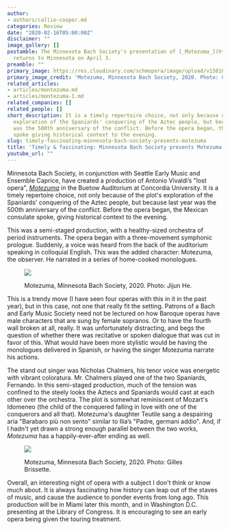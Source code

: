 ```yaml
---
author:
- authors/callie-cooper.md
categories: Review
date: "2020-02-16T05:00:00Z"
disclaimer: ""
image_gallery: []
postamble: The Minnesota Bach Society's presentation of [_Motezuma_](https://www.brownpapertickets.com/event/4289479)
  returns to Minnesota on April 3.
preamble: ""
primary_image: https://res.cloudinary.com/schmopera/image/upload/v1581896090/media/2020/02/sqMotezuma_gyxslf.jpg
primary_image_credit: 'Motezuma, Minnesota Bach Society, 2020. Photo: Gilles Brissette.'
related_articles:
- articles/montezuma.md
- articles/montezuma-1.md
related_companies: []
related_people: []
short_description: It is a timely repertoire choice, not only because of the plot's
  exploration of the Spaniards' conquering of the Aztec people, but because last year
  was the 500th anniversary of the conflict. Before the opera began, the Mexican consulate
  spoke giving historical context to the evening.
slug: timely-fascinating-minnesota-bach-society-presents-motezuma
title: 'Timely & fascinating: Minnesota Bach Society presents Motezuma'
youtube_url: ""
---
```

Minnesota Bach Society, in conjunction with Seattle Early Music and Ensemble Caprice, have created a production of Antonio Vivaldi’s "lost opera", [_Motezuma_](https://bachsocietymn.org/2019/06/30/vivaldis-motezuma/) in the Buetow Auditorium at Concordia University. It is a timely repertoire choice, not only because of the plot's exploration of the Spaniards' conquering of the Aztec people, but because last year was the 500th anniversary of the conflict. Before the opera began, the Mexican consulate spoke, giving historical context to the evening.

This was a semi-staged production, with a healthy-sized orchestra of period instruments. The opera began with a three-movement symphonic prologue. Suddenly, a voice was heard from the back of the auditorium speaking in colloquial English. This was the added character: Motezuma, the observer. He narrated in a series of home-cooked monologues.

<figure data-type="image">

![](https://res.cloudinary.com/schmopera/image/upload/v1581896299/media/2020/02/Motezuma-1_sj7ssp.jpg)

<figcaption>Motezuma, Minnesota Bach Society, 2020. Photo: Jijun He.</figcaption>

</figure>

This is a trendy move (I have seen four operas with this in it in the past year), but in this case, not one that really fit the setting. Patrons of a Bach and Early Music Society need not be lectured on how Baroque operas have male characters that are sung by female sopranos. Or to have the fourth wall broken at all, really. It was unfortunately distracting, and begs the question of whether there was recitative or spoken dialogue that was cut in favor of this. What would have been more stylistic would be having the monologues delivered in Spanish, or having the singer Motezuma narrate his actions.

The stand out singer was Nicholas Chalmers, his tenor voice was energetic with vibrant coloratura. Mr. Chalmers played one of the two Spaniards, Fernando. In this semi-staged production, much of the tension was confined to the steely looks the Aztecs and Spaniards would cast at each other over the orchestra. The plot is somewhat reminiscent of Mozart's Idomeneo (the child of the conquered falling in love with one of the conquerors and all that). Motezuma's daughter Teutile sang a despairing aria "Barabaro più non sento" similar to Ilia’s "Padre, germani addio". And, if I hadn't yet drawn a strong enough parallel between the two works, _Motezuma_ has a happily-ever-after ending as well.

<figure data-type="image">

![](https://res.cloudinary.com/schmopera/image/upload/v1581896287/media/2020/02/Motezuma_3_kjua2q.jpg)

<figcaption>Motezuma, Minnesota Bach Society, 2020. Photo: Gilles Brissette.</figcaption>

</figure>

Overall, an interesting night of opera with a subject I don't think or know much about. It is always fascinating how history can leap out of the staves of music, and cause the audience to ponder events from long ago. This production will be in Miami later this month, and in Washington D.C. presenting at the Library of Congress. It is encouraging to see an early opera being given the touring treatment.
